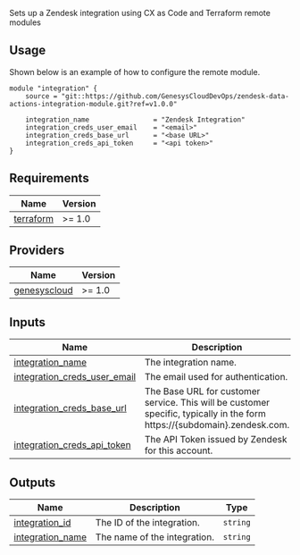 Sets up a Zendesk integration using CX as Code and Terraform remote modules

## Usage

Shown below is an example of how to configure the remote module.

```hcl
module "integration" {
    source = "git::https://github.com/GenesysCloudDevOps/zendesk-data-actions-integration-module.git?ref=v1.0.0"

    integration_name                = "Zendesk Integration"
    integration_creds_user_email    = "<email>"
    integration_creds_base_url      = "<base URL>"
    integration_creds_api_token     = "<api token>"
}
```

## Requirements

| Name | Version |
|------|---------|
| <a name="provider_terraform"></a>[terraform](https://www.terraform.io/) | >= 1.0 |

## Providers

| Name | Version |
|------|---------|
| <a name="provider_genesyscloud"></a> [genesyscloud](https://registry.terraform.io/providers/MyPureCloud/genesyscloud/latest) | >= 1.0|

## Inputs

| Name | Description | Type | Required |
|------|-------------|------|:--------:|
| <a name="integration_name"></a> [integration_name](#integration\_\name)  | The integration name. | `string` | yes |
| <a name="integration_creds_user_email"></a> [integration_creds_user_email](#integration\_\creds\_\user\_\email)  | The email used for authentication. | `string` | yes |
| <a name="integration_creds_base_url"></a> [integration_creds_base_url](#integration\_\creds\_\base\_\url)  | The Base URL for customer service. This will be customer specific, typically in the form https://{subdomain}.zendesk.com. | `string` | yes |
| <a name="integration_creds_api_token"></a> [integration_creds_api_token](#integration\_\creds\_\api\_\token)  | The API Token issued by Zendesk for this account. | `string` | yes |

## Outputs

| Name | Description | Type | 
|------|-------------|------|
| <a name="integration_id"></a> [integration_id](#integration\_\id)  | The ID of the integration. | `string` |
| <a name="integration_name"></a> [integration_name](#integration\_\name)  | The name of the integration. | `string` | 